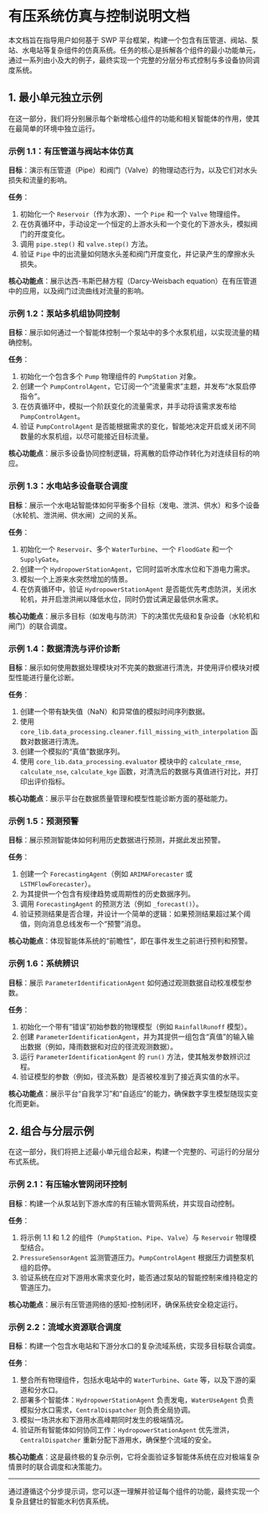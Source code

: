 # 有压系统仿真与控制说明文档

本文档旨在指导用户如何基于 SWP 平台框架，构建一个包含有压管道、阀站、泵站、水电站等复杂组件的仿真系统。任务的核心是拆解各个组件的最小功能单元，通过一系列由小及大的例子，最终实现一个完整的分层分布式控制与多设备协同调度系统。

## 1. 最小单元独立示例

在这一部分，我们将分别展示每个新增核心组件的功能和相关智能体的作用，使其在最简单的环境中独立运行。

### 示例 1.1：有压管道与阀站本体仿真

**目标**：演示有压管道（Pipe）和阀门（Valve）的物理动态行为，以及它们对水头损失和流量的影响。

**任务**：

1.  初始化一个 `Reservoir`（作为水源）、一个 `Pipe` 和一个 `Valve` 物理组件。
2.  在仿真循环中，手动设定一个恒定的上游水头和一个变化的下游水头，模拟阀门的开度变化。
3.  调用 `pipe.step()` 和 `valve.step()` 方法。
4.  验证 `Pipe` 中的出流量如何随水头差和阀门开度变化，并记录产生的摩擦水头损失。

**核心功能点**：展示达西-韦斯巴赫方程（Darcy-Weisbach equation）在有压管道中的应用，以及阀门过流曲线对流量的影响。

### 示例 1.2：泵站多机组协同控制

**目标**：展示如何通过一个智能体控制一个泵站中的多个水泵机组，以实现流量的精确控制。

**任务**：

1.  初始化一个包含多个 `Pump` 物理组件的 `PumpStation` 对象。
2.  创建一个 `PumpControlAgent`，它订阅一个“流量需求”主题，并发布“水泵启停指令”。
3.  在仿真循环中，模拟一个阶跃变化的流量需求，并手动将该需求发布给 `PumpControlAgent`。
4.  验证 `PumpControlAgent` 是否能根据需求的变化，智能地决定开启或关闭不同数量的水泵机组，以尽可能接近目标流量。

**核心功能点**：展示多设备协同控制逻辑，将离散的启停动作转化为对连续目标的响应。

### 示例 1.3：水电站多设备联合调度

**目标**：展示一个水电站智能体如何平衡多个目标（发电、泄洪、供水）和多个设备（水轮机、泄洪闸、供水闸）之间的关系。

**任务**：

1.  初始化一个 `Reservoir`、多个 `WaterTurbine`、一个 `FloodGate` 和一个 `SupplyGate`。
2.  创建一个 `HydropowerStationAgent`，它同时监听水库水位和下游电力需求。
3.  模拟一个上游来水突然增加的情景。
4.  在仿真循环中，验证 `HydropowerStationAgent` 是否能优先考虑防洪，关闭水轮机，并开启泄洪闸以降低水位，同时仍尝试满足最低供水需求。

**核心功能点**：展示多目标（如发电与防洪）下的决策优先级和复杂设备（水轮机和闸门）的联合调度。

### 示例 1.4：数据清洗与评价诊断

**目标**：展示如何使用数据处理模块对不完美的数据进行清洗，并使用评价模块对模型性能进行量化诊断。

**任务**：

1.  创建一个带有缺失值（NaN）和异常值的模拟时间序列数据。
2.  使用 `core_lib.data_processing.cleaner.fill_missing_with_interpolation` 函数对数据进行清洗。
3.  创建一个模拟的“真值”数据序列。
4.  使用 `core_lib.data_processing.evaluator` 模块中的 `calculate_rmse`, `calculate_nse`, `calculate_kge` 函数，对清洗后的数据与真值进行对比，并打印出评价指标。

**核心功能点**：展示平台在数据质量管理和模型性能诊断方面的基础能力。

### 示例 1.5：预测预警

**目标**：展示预测智能体如何利用历史数据进行预测，并据此发出预警。

**任务**：

1.  创建一个 `ForecastingAgent`（例如 `ARIMAForecaster` 或 `LSTMFlowForecaster`）。
2.  为其提供一个包含有规律趋势或周期性的历史数据序列。
3.  调用 `ForecastingAgent` 的预测方法（例如 `_forecast()`）。
4.  验证预测结果是否合理，并设计一个简单的逻辑：如果预测结果超过某个阈值，则向消息总线发布一个“预警”消息。

**核心功能点**：体现智能体系统的“前瞻性”，即在事件发生之前进行预判和预警。

### 示例 1.6：系统辨识

**目标**：展示 `ParameterIdentificationAgent` 如何通过观测数据自动校准模型参数。

**任务**：

1.  初始化一个带有“错误”初始参数的物理模型（例如 `RainfallRunoff` 模型）。
2.  创建 `ParameterIdentificationAgent`，并为其提供一组包含“真值”的输入输出数据（例如，降雨数据和对应的径流观测数据）。
3.  运行 `ParameterIdentificationAgent` 的 `run()` 方法，使其触发参数辨识过程。
4.  验证模型的参数（例如，径流系数）是否被校准到了接近真实值的水平。

**核心功能点**：展示平台“自我学习”和“自适应”的能力，确保数字孪生模型随现实变化而更新。

## 2. 组合与分层示例

在这一部分，我们将把上述最小单元组合起来，构建一个完整的、可运行的分层分布式系统。

### 示例 2.1：有压输水管网闭环控制

**目标**：构建一个从泵站到下游水库的有压输水管网系统，并实现自动控制。

**任务**：

1.  将示例 1.1 和 1.2 的组件（`PumpStation`、`Pipe`、`Valve`）与 `Reservoir` 物理模型结合。
2.  `PressureSensorAgent` 监测管道压力。`PumpControlAgent` 根据压力调整泵机组的启停。
3.  验证系统在应对下游用水需求变化时，能否通过泵站的智能控制来维持稳定的管道压力。

**核心功能点**：展示有压管道网络的感知-控制闭环，确保系统安全稳定运行。

### 示例 2.2：流域水资源联合调度

**目标**：构建一个包含水电站和下游分水口的复杂流域系统，实现多目标联合调度。

**任务**：

1.  整合所有物理组件，包括水电站中的 `WaterTurbine`、`Gate` 等，以及下游的渠道和分水口。
2.  部署多个智能体：`HydropowerStationAgent` 负责发电，`WaterUseAgent` 负责模拟分水口需求，`CentralDispatcher` 则负责全局协调。
3.  模拟一场洪水和下游用水高峰期同时发生的极端情况。
4.  验证所有智能体如何协同工作：`HydropowerStationAgent` 优先泄洪，`CentralDispatcher` 重新分配下游用水，确保整个流域的安全。

**核心功能点**：这是最终极的复杂示例，它将全面验证多智能体系统在应对极端复杂情景时的联合调度和决策能力。

---

通过遵循这个分步提示词，您可以逐一理解并验证每个组件的功能，最终实现一个复杂且健壮的智能水利仿真系统。

